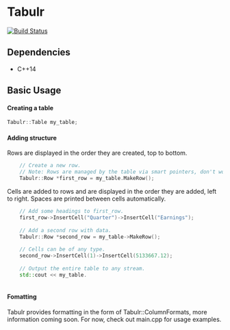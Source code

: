# Tabulr
[![Build Status](https://travis-ci.org/ricanontherun/tabulr.svg?branch=dev)](https://travis-ci.org/ricanontherun/tabulr)

## Dependencies
* C++14

## Basic Usage
#### Creating a table
```cpp
Tabulr::Table my_table;
```
#### Adding structure
Rows are displayed in the order they are created, top to bottom.
```cpp
    // Create a new row.
    // Note: Rows are managed by the table via smart pointers, don't worry about them.
    Tabulr::Row *first_row = my_table.MakeRow();
```
Cells are added to rows and are displayed in the order they are added, left to right. Spaces are printed between cells
automatically.
```cpp
    // Add some headings to first_row.
    first_row->InsertCell("Quarter")->InsertCell("Earnings");
    
    // Add a second row with data.
    Tabulr::Row *second_row = my_table->MakeRow();
    
    // Cells can be of any type.
    second_row->InsertCell(1)->InsertCell(5133667.12);
    
    // Output the entire table to any stream.
    std::cout << my_table.
    
```
#### Fomatting
Tabulr provides formatting in the form of Tabulr::ColumnFormats, more information coming soon.
For now, check out main.cpp for usage examples.
